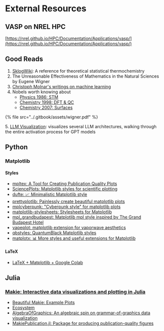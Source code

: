# External Resources

## VASP on NREL HPC

[https://nrel.github.io/HPC/Documentation/Applications/vasp/](https://nrel.github.io/HPC/Documentation/Applications/vasp/)

## Good Reads

1. [SklogWiki](http://www.sklogwiki.org/SklogWiki/index.php/Main_Page): A reference for theoretical statistical thermochemistry
2. The Unreasonable Effectiveness of Mathematics in the Natural Sciences by Eugene Wigner
3. [Christoph Molnar's writings on machine learning](https://christophmolnar.com/)
4. Nobels worth knowing about
   * [Physics 1986: STM](https://www.nobelprize.org/prizes/physics/1986/summary/)
   * [Chemistry 1998: DFT & QC](https://www.nobelprize.org/prizes/chemistry/1998/summary/)
   * [Chemistry 2007: Surfaces](https://www.nobelprize.org/prizes/chemistry/2007/summary/)

{% file src="../.gitbook/assets/wigner.pdf" %}

5\. [LLM Visualization](https://bbycroft.net/llm): visualizes several LLM architectures, walking through the entire activation process for GPT models

## Python

### Matplotlib

#### Styles

* [mpltex: A Tool for Creating Publication Quality Plots](https://www.yxliu.group/2014/09/mpltex)
* [SciencePlots: Matplotlib styles for scientific plotting](https://github.com/garrettj403/SciencePlots?tab=readme-ov-file)
* [dufte: 📈 Minimalistic Matplotlib style](https://github.com/nschloe/dufte?tab=readme-ov-file)
* [prettyplotlib: Painlessly create beautiful matplotlib plots](https://olgabot.github.io/prettyplotlib/)
* [mplcyberpunk: "Cyberpunk style" for matplotlib plots](https://github.com/dhaitz/mplcyberpunk)
* [matplotlib-stylesheets: Stylesheets for Matplotlib](https://github.com/dhaitz/matplotlib-stylesheets?tab=readme-ov-file)
* [mpl\_grandbudapest: Matplotlib mpl style inspired by The Grand Budapest Hotel](https://github.com/cako/mpl_grandbudapest)
* [vapeplot: matplotlib extension for vaporwave aesthetics](https://github.com/dantaki/vapeplot)
* [qbstyles: QuantumBlack Matplotlib styles](https://github.com/mckinsey/qbstyles?tab=readme-ov-file)
* [matplotx: 📊 More styles and useful extensions for Matplotlib](https://github.com/nschloe/matplotx)

#### LaTeX

* [LaTeX + Matplotlib + Google Colab](https://learnsharewithdp.wordpress.com/2020/05/08/latex-matplotlib-google-colab/)

## Julia

### [Makie: Interactive data visualizations and plotting in Julia](https://docs.makie.org/v0.22/)

* [Beautiful Makie: Example Plots](https://beautiful.makie.org/dev/)
* [Ecosystem](https://docs.makie.org/stable/ecosystem#Ecosystem)
* [AlgebraOfGraphics: An algebraic spin on grammar-of-graphics data visualization](https://aog.makie.org/v0.9.4/)
* [MakiePublication.jl: Package for producing publication-quality figures](https://www.yxliu.group/MakiePublication.jl/dev/)
